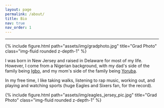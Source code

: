 ```yaml
---
layout: page
permalink: /about/
title: Bio
nav: true
nav_order: 1
---
```


---
<div class="row justify-content-sm-center">
    <div class="col-sm-3">
        {% include figure.html path="assets/img/gradphoto.jpg" title="Grad Photo" class="img-fluid rounded z-depth-1" %}
    </div>
    <div class="col-sm-6">
        <p>I was born in New Jersey and raised in Delaware for most of my life. However, I come from a Nigerian background, with my dad's side of the family being <a href="https://en.wikipedia.org/wiki/Igbo_people">Igbo</a>, and my mom's side of the family being <a href="https://en.wikipedia.org/wiki/Yoruba_people">Yoruba</a>. </p>
        <p>
        In my free time, I like taking walks, listening to rap music, working out, and playing and watching sports (huge Eagles	and Sixers fan, for the record).
        </p>
    </div>
    <div class="col-sm-3">
        {% include figure.html path="assets/img/eagles_jersey_pic.jpg" title="Grad Photo" class="img-fluid rounded z-depth-1" %}
    </div>
</div>

